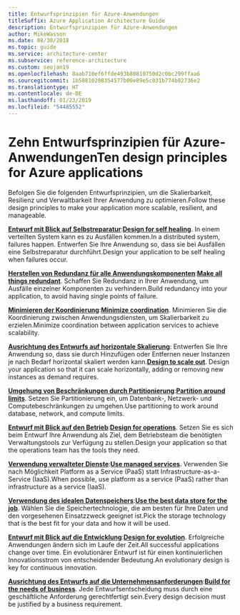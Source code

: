 ```yaml
---
title: Entwurfsprinzipien für Azure-Anwendungen
titleSuffix: Azure Application Architecture Guide
description: Entwurfsprinzipien für Azure-Anwendungen
author: MikeWasson
ms.date: 08/30/2018
ms.topic: guide
ms.service: architecture-center
ms.subservice: reference-architecture
ms.custom: seojan19
ms.openlocfilehash: 8aab710ef6ffde493b80810750d2c0bc299ffaa6
ms.sourcegitcommit: 1b50810208354577b00e89e5c031b774b02736e2
ms.translationtype: HT
ms.contentlocale: de-DE
ms.lasthandoff: 01/23/2019
ms.locfileid: "54485552"
---
```

# <a name="ten-design-principles-for-azure-applications"></a><span data-ttu-id="445d3-103">Zehn Entwurfsprinzipien für Azure-Anwendungen</span><span class="sxs-lookup"><span data-stu-id="445d3-103">Ten design principles for Azure applications</span></span>

<span data-ttu-id="445d3-104">Befolgen Sie die folgenden Entwurfsprinzipien, um die Skalierbarkeit, Resilienz und Verwaltbarkeit Ihrer Anwendung zu optimieren.</span><span class="sxs-lookup"><span data-stu-id="445d3-104">Follow these design principles to make your application more scalable, resilient, and manageable.</span></span>

<span data-ttu-id="445d3-105">**[Entwurf mit Blick auf Selbstreparatur](self-healing.md)**:</span><span class="sxs-lookup"><span data-stu-id="445d3-105">**[Design for self healing](self-healing.md)**.</span></span> <span data-ttu-id="445d3-106">In einem verteilten System kann es zu Ausfällen kommen.</span><span class="sxs-lookup"><span data-stu-id="445d3-106">In a distributed system, failures happen.</span></span> <span data-ttu-id="445d3-107">Entwerfen Sie Ihre Anwendung so, dass sie bei Ausfällen eine Selbstreparatur durchführt.</span><span class="sxs-lookup"><span data-stu-id="445d3-107">Design your application to be self healing when failures occur.</span></span>

<span data-ttu-id="445d3-108">**[Herstellen von Redundanz für alle Anwendungskomponenten](redundancy.md)**:</span><span class="sxs-lookup"><span data-stu-id="445d3-108">**[Make all things redundant](redundancy.md)**.</span></span> <span data-ttu-id="445d3-109">Schaffen Sie Redundanz in Ihrer Anwendung, um Ausfälle einzelner Komponenten zu verhindern.</span><span class="sxs-lookup"><span data-stu-id="445d3-109">Build redundancy into your application, to avoid having single points of failure.</span></span>

<span data-ttu-id="445d3-110">**[Minimieren der Koordinierung](minimize-coordination.md)**:</span><span class="sxs-lookup"><span data-stu-id="445d3-110">**[Minimize coordination](minimize-coordination.md)**.</span></span> <span data-ttu-id="445d3-111">Minimieren Sie die Koordinierung zwischen Anwendungsdiensten, um Skalierbarkeit zu erzielen.</span><span class="sxs-lookup"><span data-stu-id="445d3-111">Minimize coordination between application services to achieve scalability.</span></span>

<span data-ttu-id="445d3-112">**[Ausrichtung des Entwurfs auf horizontale Skalierung](scale-out.md)**: Entwerfen Sie Ihre Anwendung so, dass sie durch Hinzufügen oder Entfernen neuer Instanzen je nach Bedarf horizontal skaliert werden kann.</span><span class="sxs-lookup"><span data-stu-id="445d3-112">**[Design to scale out](scale-out.md)**. Design your application so that it can scale horizontally, adding or removing new instances as demand requires.</span></span>

<span data-ttu-id="445d3-113">**[Umgehung von Beschränkungen durch Partitionierung](partition.md)**:</span><span class="sxs-lookup"><span data-stu-id="445d3-113">**[Partition around limits](partition.md)**.</span></span> <span data-ttu-id="445d3-114">Setzen Sie Partitionierung ein, um Datenbank-, Netzwerk- und Computebeschränkungen zu umgehen.</span><span class="sxs-lookup"><span data-stu-id="445d3-114">Use partitioning to work around database, network, and compute limits.</span></span>

<span data-ttu-id="445d3-115">**[Entwurf mit Blick auf den Betrieb](design-for-operations.md)**:</span><span class="sxs-lookup"><span data-stu-id="445d3-115">**[Design for operations](design-for-operations.md)**.</span></span> <span data-ttu-id="445d3-116">Setzen Sie es sich beim Entwurf Ihre Anwendung als Ziel, dem Betriebsteam die benötigten Verwaltungstools zur Verfügung zu stellen.</span><span class="sxs-lookup"><span data-stu-id="445d3-116">Design your application so that the operations team has the tools they need.</span></span>

<span data-ttu-id="445d3-117">**[Verwendung verwalteter Dienste](managed-services.md)**:</span><span class="sxs-lookup"><span data-stu-id="445d3-117">**[Use managed services](managed-services.md)**.</span></span> <span data-ttu-id="445d3-118">Verwenden Sie nach Möglichkeit Platform as a Service (PaaS) statt Infrastructure-as-a-Service (IaaS).</span><span class="sxs-lookup"><span data-stu-id="445d3-118">When possible, use platform as a service (PaaS) rather than infrastructure as a service (IaaS).</span></span>

<span data-ttu-id="445d3-119">**[Verwendung des idealen Datenspeichers](use-the-best-data-store.md)**:</span><span class="sxs-lookup"><span data-stu-id="445d3-119">**[Use the best data store for the job](use-the-best-data-store.md)**.</span></span> <span data-ttu-id="445d3-120">Wählen Sie die Speichertechnologie, die am besten für Ihre Daten und den vorgesehenen Einsatzzweck geeignet ist.</span><span class="sxs-lookup"><span data-stu-id="445d3-120">Pick the storage technology that is the best fit for your data and how it will be used.</span></span>

<span data-ttu-id="445d3-121">**[Entwurf mit Blick auf die Entwicklung](design-for-evolution.md)**:</span><span class="sxs-lookup"><span data-stu-id="445d3-121">**[Design for evolution](design-for-evolution.md)**.</span></span> <span data-ttu-id="445d3-122">Erfolgreiche Anwendungen ändern sich im Laufe der Zeit.</span><span class="sxs-lookup"><span data-stu-id="445d3-122">All successful applications change over time.</span></span> <span data-ttu-id="445d3-123">Ein evolutionärer Entwurf ist für einen kontinuierlichen Innovationsstrom von entscheidender Bedeutung.</span><span class="sxs-lookup"><span data-stu-id="445d3-123">An evolutionary design is key for continuous innovation.</span></span>

<span data-ttu-id="445d3-124">**[Ausrichtung des Entwurfs auf die Unternehmensanforderungen](build-for-business.md)**:</span><span class="sxs-lookup"><span data-stu-id="445d3-124">**[Build for the needs of business](build-for-business.md)**.</span></span> <span data-ttu-id="445d3-125">Jede Entwurfsentscheidung muss durch eine geschäftliche Anforderung gerechtfertigt sein.</span><span class="sxs-lookup"><span data-stu-id="445d3-125">Every design decision must be justified by a business requirement.</span></span>
